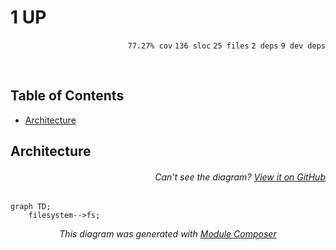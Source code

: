 # 1 UP

<p align="right"><code>77.27% cov</code>&nbsp;<code>136 sloc</code>&nbsp;<code>25 files</code>&nbsp;<code>2 deps</code>&nbsp;<code>9 dev deps</code></p>



<br />

<!-- START doctoc generated TOC please keep comment here to allow auto update -->
<!-- DON'T EDIT THIS SECTION, INSTEAD RE-RUN doctoc TO UPDATE -->
## Table of Contents

- [Architecture](#architecture)

<!-- END doctoc generated TOC please keep comment here to allow auto update -->

## Architecture

###### <p align="right"><em>Can't see the diagram?</em> <a id="link-1" href="https://github.com/mattriley/node-1up#user-content-link-1">View it on GitHub</a></p>
```mermaid
graph TD;
    filesystem-->fs;
```
<p align="center">
  <em>This diagram was generated with <a href="https://github.com/mattriley/node-module-composer">Module Composer</a></em>
</p>
<br>
